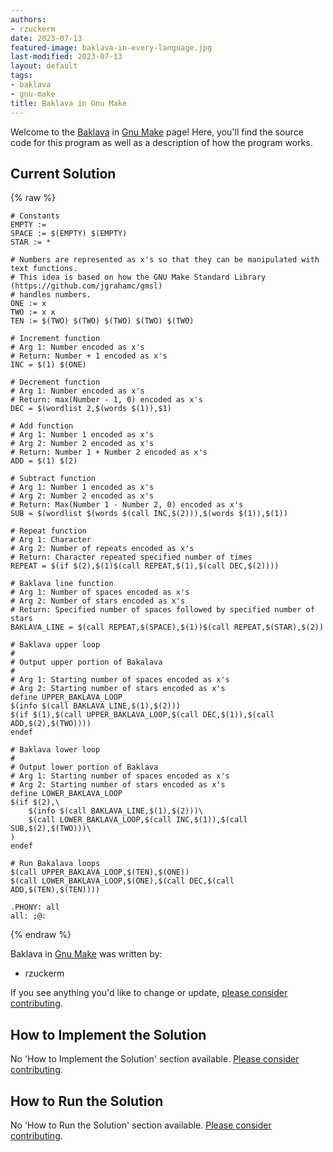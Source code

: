```yaml
---
authors:
- rzuckerm
date: 2023-07-13
featured-image: baklava-in-every-language.jpg
last-modified: 2023-07-13
layout: default
tags:
- baklava
- gnu-make
title: Baklava in Gnu Make
---
```


Welcome to the [Baklava](https://sampleprograms.io/projects/baklava) in [Gnu Make](https://sampleprograms.io/languages/gnu-make) page! Here, you'll find the source code for this program as well as a description of how the program works.

## Current Solution

{% raw %}

```gnu_make
# Constants
EMPTY :=
SPACE := $(EMPTY) $(EMPTY)
STAR := *

# Numbers are represented as x's so that they can be manipulated with text functions.
# This idea is based on how the GNU Make Standard Library (https://github.com/jgrahamc/gmsl)
# handles numbers.
ONE := x
TWO := x x
TEN := $(TWO) $(TWO) $(TWO) $(TWO) $(TWO)

# Increment function
# Arg 1: Number encoded as x's
# Return: Number + 1 encoded as x's
INC = $(1) $(ONE)

# Decrement function
# Arg 1: Number encoded as x's
# Return: max(Number - 1, 0) encoded as x's
DEC = $(wordlist 2,$(words $(1)),$1)

# Add function
# Arg 1: Number 1 encoded as x's
# Arg 2: Number 2 encoded as x's
# Return: Number 1 + Number 2 encoded as x's
ADD = $(1) $(2)

# Subtract function
# Arg 1: Number 1 encoded as x's
# Arg 2: Number 2 encoded as x's
# Return: Max(Number 1 - Number 2, 0) encoded as x's
SUB = $(wordlist $(words $(call INC,$(2))),$(words $(1)),$(1))

# Repeat function
# Arg 1: Character
# Arg 2: Number of repeats encoded as x's
# Return: Character repeated specified number of times
REPEAT = $(if $(2),$(1)$(call REPEAT,$(1),$(call DEC,$(2))))

# Baklava line function
# Arg 1: Number of spaces encoded as x's
# Arg 2: Number of stars encoded as x's
# Return: Specified number of spaces followed by specified number of stars
BAKLAVA_LINE = $(call REPEAT,$(SPACE),$(1))$(call REPEAT,$(STAR),$(2))

# Baklava upper loop
#
# Output upper portion of Bakalava
#
# Arg 1: Starting number of spaces encoded as x's
# Arg 2: Starting number of stars encoded as x's
define UPPER_BAKLAVA_LOOP
$(info $(call BAKLAVA_LINE,$(1),$(2)))
$(if $(1),$(call UPPER_BAKLAVA_LOOP,$(call DEC,$(1)),$(call ADD,$(2),$(TWO))))
endef

# Baklava lower loop
#
# Output lower portion of Baklava
# Arg 1: Starting number of spaces encoded as x's
# Arg 2: Starting number of stars encoded as x's
define LOWER_BAKLAVA_LOOP
$(if $(2),\
    $(info $(call BAKLAVA_LINE,$(1),$(2)))\
    $(call LOWER_BAKLAVA_LOOP,$(call INC,$(1)),$(call SUB,$(2),$(TWO)))\
)
endef

# Run Bakalava loops
$(call UPPER_BAKLAVA_LOOP,$(TEN),$(ONE))
$(call LOWER_BAKLAVA_LOOP,$(ONE),$(call DEC,$(call ADD,$(TEN),$(TEN))))

.PHONY: all
all: ;@:

```

{% endraw %}

Baklava in [Gnu Make](https://sampleprograms.io/languages/gnu-make) was written by:

- rzuckerm

If you see anything you'd like to change or update, [please consider contributing](https://github.com/TheRenegadeCoder/sample-programs).

## How to Implement the Solution

No 'How to Implement the Solution' section available. [Please consider contributing](https://github.com/TheRenegadeCoder/sample-programs-website).

## How to Run the Solution

No 'How to Run the Solution' section available. [Please consider contributing](https://github.com/TheRenegadeCoder/sample-programs-website).